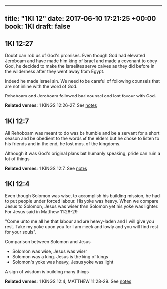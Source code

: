
---
title: "1KI 12"
date: 2017-06-10 17:21:25 +00:00
book: 1KI
draft: false
---

## 1KI 12:27

Doubt can rob us of God's promises. Even though God had elevated Jeroboam and have made him king of Israel and made a covenant to obey God, he decided to make the Israelites serve calves as they did before in the wilderness after they went away from Egypt. 

Indeed he made Israel sin. We need to be careful of following counsels that are not inline with the word of God.

Rehoboam and Jeroboam followed bad counsel and lost favour with God.

**Related verses**: 1 KINGS 12:26-27. See [notes](https://my.bible.com/notes/2654652894775337833)


## 1KI 12:7

All Rehoboam was meant to do was be humble and be a servant for a short season and be obedient to the words of the elders but he chose to listen to his friends and in the end, he lost most of the kingdoms.

Although it was God's original plans but humanly speaking, pride can ruin a lot of things

**Related verses**: 1 KINGS 12:7. See [notes](https://my.bible.com/notes/2654646784647488350)


## 1KI 12:4

Even though Solomon was wise, to accomplish his building mission, he had to put people under forced labour. His yoke was heavy. When we compare Jesus to Solomon, Jesus was wiser than Solomon yet his yoke was lighter. For Jesus said in Matthew 11:28-29

"Come unto me all he that labour and are heavy-laden and I will give you rest. Take my yoke upon you for I am meek and lowly and you will find rest for your souls".

Comparison between Solomon and Jesus
- Solomon was wise, Jesus was wiser
- Solomon was a king. Jesus is the king of kings
- Solomon's yoke was heavy, Jesus yoke was light

A sign of wisdom is building many things

**Related verses**: 1 KINGS 12:4, MATTHEW 11:28-29. See [notes](https://my.bible.com/notes/2654645135740756818)


